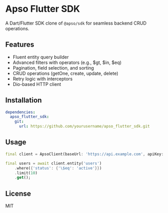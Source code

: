 
# Apso Flutter SDK

A Dart/Flutter SDK clone of `@apso/sdk` for seamless backend CRUD operations.

## Features

- Fluent entity query builder
- Advanced filters with operators (e.g., \$gt, \$in, \$eq)
- Pagination, field selection, and sorting
- CRUD operations (getOne, create, update, delete)
- Retry logic with interceptors
- Dio-based HTTP client

## Installation

```yaml
dependencies:
  apso_flutter_sdk:
    git:
      url: https://github.com/yourusername/apso_flutter_sdk.git
```

## Usage

```dart
final client = ApsoClient(baseUrl: 'https://api.example.com', apiKey: 'YOUR_API_KEY');

final users = await client.entity('users')
    .where({'status': {'\$eq': 'active'}})
    .limit(10)
    .get();
```

## License

MIT
